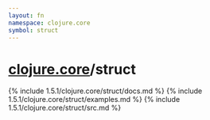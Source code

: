 ```yaml
---
layout: fn
namespace: clojure.core
symbol: struct
---
```


# [clojure.core](../)/struct

{% include 1.5.1/clojure.core/struct/docs.md %}
{% include 1.5.1/clojure.core/struct/examples.md %}
{% include 1.5.1/clojure.core/struct/src.md %}

